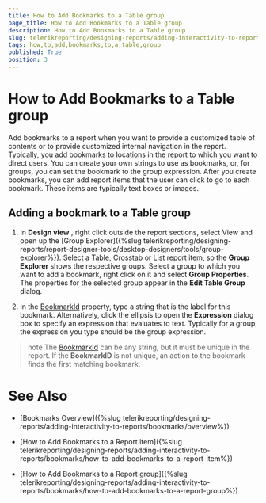 ```yaml
---
title: How to Add Bookmarks to a Table group
page_title: How to Add Bookmarks to a Table group 
description: How to Add Bookmarks to a Table group
slug: telerikreporting/designing-reports/adding-interactivity-to-reports/bookmarks/how-to-add-bookmarks-to-a-table-group
tags: how,to,add,bookmarks,to,a,table,group
published: True
position: 3
---
```


# How to Add Bookmarks to a Table group

Add bookmarks to a report when you want to provide a customized table of contents or to provide customized internal navigation in the report. Typically, you add bookmarks to locations in the report to which you want to direct users. You can create your own strings to use as bookmarks, or, for groups, you can set the bookmark to the group expression. After you create bookmarks, you can add report items that the user can click to go to each bookmark. These items are typically text boxes or images. 

## Adding a bookmark to a Table group

1. In __Design view__  , right click outside the report sections, select View and open up the [Group Explorer]({%slug telerikreporting/designing-reports/report-designer-tools/desktop-designers/tools/group-explorer%}). Select a [Table](/reporting/api/Telerik.Reporting.Table), [Crosstab](/reporting/api/Telerik.Reporting.Crosstab) or [List](/reporting/api/Telerik.Reporting.List) report item, so the __Group Explorer__ shows the respective groups. Select a group to which you want to add a bookmark, right click on it and select __Group Properties__. The properties for the selected group appear in the __Edit Table Group__ dialog.

1. In the [BookmarkId](/reporting/api/Telerik.Reporting.TableGroup#Telerik_Reporting_TableGroup_BookmarkId) property, 
	type a string that is the label for this bookmark. Alternatively, click the ellipsis to open the __Expression__ dialog box to 
	specify an expression that evaluates to text. Typically for a group, the expression you type should be the group expression.

>note The [BookmarkId](/reporting/api/Telerik.Reporting.TableGroup#Telerik_Reporting_TableGroup_BookmarkId)  can be any string, but it must be unique in the report. If the __BookmarkID__ is not unique, an action to the bookmark finds the first matching bookmark.

# See Also

 * [Bookmarks Overview]({%slug telerikreporting/designing-reports/adding-interactivity-to-reports/bookmarks/overview%})
 
 * [How to Add Bookmarks to a Report item]({%slug telerikreporting/designing-reports/adding-interactivity-to-reports/bookmarks/how-to-add-bookmarks-to-a-report-item%})
 
 * [How to Add Bookmarks to a Report group]({%slug telerikreporting/designing-reports/adding-interactivity-to-reports/bookmarks/how-to-add-bookmarks-to-a-report-group%})